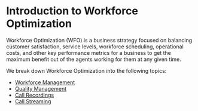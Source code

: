 # Introduction to Workforce Optimization

Workforce Optimization (WFO) is a business strategy focused on balancing customer satisfaction, service levels, workforce scheduling, operational costs, and other key performance metrics for a business to get the maximum benefit out of the agents working for them at any given time.

We break down Workforce Optimization into the following topics:

* [Workforce Management](../notifications/wfm/configure-wfm.md)
* [Quality Management](./qm/index.md)
* [Call Recordings](./call-recording/index.md)
* [Call Streaming](./call-streaming/getting-started.md)
